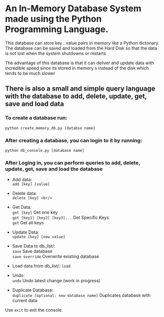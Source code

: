 # An In-Memory Database System made using the Python Programming Language.
This database can store key : value pairs in memory like a Python dictonary. The database can be saved and loaded from the Hard Disk so 
that the data is not lost when the system shutdowns or restarts

The advantage of this database is that it can deliver and update data with incredible speed since its stored in memory s
instead of the disk which tends to be much slower

There is also a small and simple query language with the database to add, delete, update, get, save and load data
--------------

### To create a database run:
`python create_memory_db.py [databse name]`

### After creating a database, you can login to it by running:
`python db_console.py [database name]`

### After Loging in, you can perform queries to add, delete, update, get, save and load the database

- Add data: <br/>
`add [key] [value]` <br/>

- Delete data: <br/>
`delete [key] <br/>`

- Get Data: <br/>
`get [key]` Get one key <br/>
`get [key1] [key2] [key3]...` Get Specific Keys <br/>
`get` Get all keys <br/>

- Update Data: <br/>
`update [key] [new value]` <br/>

- Save Data to db_list/: <br/>
`save` Save database <br/>
`save override` Overwrite existing database <br/>

- Load data from db_list/:
`load`

- Undo: <br/>
`undo` Undo latest change (work in progress)

- Duplicate Database: <br/>
`duplicate [optional: new database name]` Duplicates database with current data

Use `exit` to exit the console.
